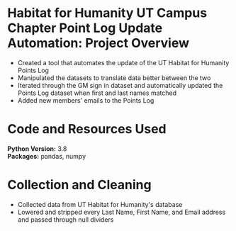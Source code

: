 # Habitat for Humanity UT Campus Chapter Point Log Update Automation: Project Overview
*   Created a tool that automates the update of the UT Habitat for Humanity Points Log
*   Manipulated the datasets to translate data better between the two
*  Iterated through the GM sign in dataset and automatically updated the Points Log dataset when first and last names matched
*  Added new members' emails to the Points Log

# Code and Resources Used
**Python Version:** 3.8\
**Packages:**   pandas, numpy

# Collection and Cleaning
*   Collected data from UT Habitat for Humanity's database
*   Lowered and stripped every Last Name, First Name, and Email address and passed through null dividers

